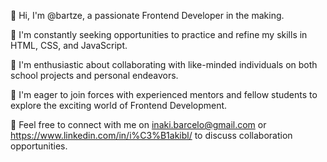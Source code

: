 👋 Hi, I'm @bartze, a passionate Frontend Developer in the making.

👀 I'm constantly seeking opportunities to practice and refine my skills in HTML, CSS, and JavaScript.

🌱 I'm enthusiastic about collaborating with like-minded individuals on both school projects and personal endeavors.

💞️ I'm eager to join forces with experienced mentors and fellow students to explore the exciting world of Frontend Development.

📧 Feel free to connect with me on inaki.barcelo@gmail.com or https://www.linkedin.com/in/i%C3%B1akibl/ to discuss collaboration opportunities.

<!---
bartze/bartze is a ✨ special ✨ repository because its `README.md` (this file) appears on your GitHub profile.
You can click the Preview link to take a look at your changes.
--->

